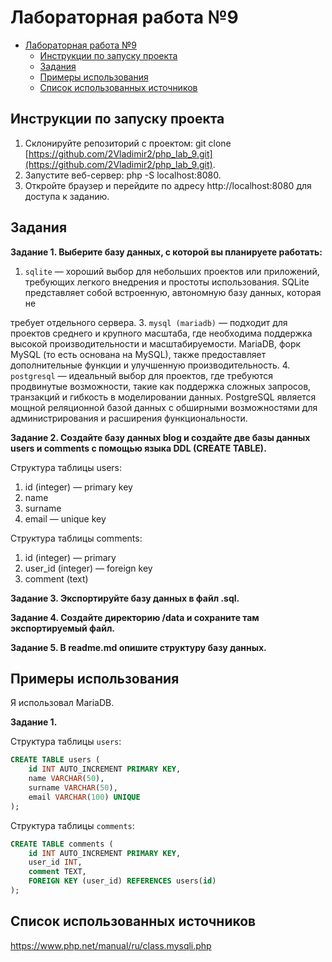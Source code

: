 # Лабораторная работа №9

- [Лабораторная работа №9](#лабораторная-работа-9)
    - [Инструкции по запуску проекта](#инструкции-по-запуску-проекта)
    - [Задания](#задания)
    - [Примеры использования](#примеры-использования)
    - [Список использованных источников](#список-использованных-источников)

## Инструкции по запуску проекта
1) Склонируйте репозиторий с проектом: git clone [https://github.com/2Vladimir2/php_lab_9.git](https://github.com/2Vladimir2/php_lab_9.git).
2) Запустите веб-сервер: php -S localhost:8080.
3) Откройте браузер и перейдите по адресу http://localhost:8080 для доступа к заданию.

## Задания
__Задание 1. Выберите базу данных, с которой вы планируете работать:__

1. `sqlite` — хороший выбор для небольших проектов или приложений,
требующих легкого внедрения и простоты использования. SQLite
представляет собой встроенную, автономную базу данных, которая не

требует отдельного сервера.
3.  `mysql (mariadb)` — подходит для проектов среднего и крупного масштаба,
где необходима поддержка высокой производительности и
масштабируемости. MariaDB, форк MySQL (то есть основана на MySQL),
также предоставляет дополнительные функции и улучшенную
производительность.
4. `postgresql` — идеальный выбор для проектов, где требуются продвинутые
возможности, такие как поддержка сложных запросов, транзакций и
гибкость в моделировании данных. PostgreSQL является мощной
реляционной базой данных с обширными возможностями для
администрирования и расширения функциональности.


__Задание 2. Создайте базу данных blog и создайте две базы данных users и
comments с помощью языка DDL (CREATE TABLE).__

Структура таблицы users:

1. id (integer) — primary key
2. name
3. surname
4. email — unique key

Структура таблицы comments:

1. id (integer) — primary
2. user_id (integer) — foreign key
3.  comment (text)

__Задание 3. Экспортируйте базу данных в файл .sql.__

__Задание 4. Создайте директорию /data и сохраните там экспортируемый файл.__

__Задание 5. В readme.md опишите структуру базу данных.__

## Примеры использования

Я использовал MariaDB.

__Задание 1.__

Структура таблицы `users`:

```sql
CREATE TABLE users (
    id INT AUTO_INCREMENT PRIMARY KEY,
    name VARCHAR(50),
    surname VARCHAR(50),
    email VARCHAR(100) UNIQUE
);
```

Структура таблицы `comments`:

```sql
CREATE TABLE comments (
    id INT AUTO_INCREMENT PRIMARY KEY,
    user_id INT,
    comment TEXT,
    FOREIGN KEY (user_id) REFERENCES users(id)
);
```

## Список использованных источников

https://www.php.net/manual/ru/class.mysqli.php
